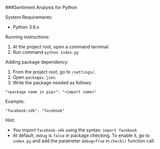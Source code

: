 ###Sentiment Analysis for Python

System Requirements:
* Python 3.6.x

Running instructions:  
1. At the project root, open a command terminal.  
2. Run command `python index.py`  
  
Adding package dependency:  
1. From the project root, go to `/settings/`.  
2. Open `packages.json`.  
3. Write the package needed as follows:  
  
`"<package name in pip>": "<import name>"`  
  
Example:  
  
`"facebook-sdk": "facebook"`  
  
Hint:  
* You import `facebook-sdk` using the syntax: `import facebook`
* At default, `debug` is `false` in package checking. To enable
it, go to `index.py` and add the parameter `debug=True` in 
`check()` function call.
  